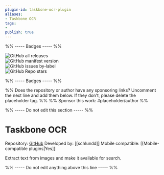 ```yaml
---
plugin-id: taskbone-ocr-plugin
aliases:
- Taskbone OCR
tags: 
- 
publish: true
---
```


%% ----- Badges ----- %%

![GitHub all releases](https://img.shields.io/github/downloads/schlundd/obsidian-ocr-plugin/total?color=573E7A&logo=github&style=for-the-badge)   
![GitHub manifest version](https://img.shields.io/github/manifest-json/v/schlundd/obsidian-ocr-plugin?color=573E7A&logo=github&style=for-the-badge)   
![GitHub issues by-label](https://img.shields.io/github/issues/schlundd/obsidian-ocr-plugin/help%20wanted?color=573E7A&logo=github&style=for-the-badge)   
![GitHub Repo stars](https://img.shields.io/github/stars/schlundd/obsidian-ocr-plugin?color=573E7A&logo=github&style=for-the-badge)

%% ----- Badges ----- %%

%% Does the repository or author have any sponsoring links? Uncomment the next line and add them below. If they don't, please delete the placeholder tag. %%
%% Sponsor this work: #placeholder/author %%

%% ----- Do not edit this section ----- %%

# Taskbone OCR

Repository: [GitHub](https://github.com/schlundd/obsidian-ocr-plugin)
Developed by: [[schlundd]]
Mobile compatible: [[Mobile-compatible plugins|Yes]]

Extract text from images and make it available for search.

%% ----- Do not edit anything above this line ----- %% 
